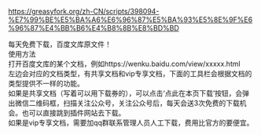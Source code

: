 https://greasyfork.org/zh-CN/scripts/398094-%E7%99%BE%E5%BA%A6%E6%96%87%E5%BA%93%E5%8E%9F%E6%96%87%E4%BB%B6%E4%B8%8B%E8%BD%BD

每天免费下载，百度文库原文件！<br>
使用方法<br>
打开百度文库的某个文档，例如https://wenku.baidu.com/view/xxxxx.html <br>
左边会对应的文档类型，有共享文档和vip专享文档，下面的工具栏会根据文档的类型提供不一样的功能。<br>
如果是共享文档（写着可以用下载券的），可以点击‘点此在本页下载’按钮，会弹出微信二维码框，扫描关注公众号，关注公众号后，每天会送3次免费的下载机会。也可以直接跳到插件网站去下载。<br>
如果是vip专享文档，需要加qq群联系管理人员人工下载，费用比官方的要便宜。
